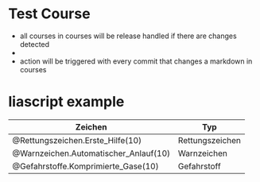 <!--
author: Volker Göhler
version: 0.0.2
comment: Test Course for the action release system
import: https://github.com/vgoehler/DiAgnostiK_Bilder_Test/blob/main/makros.md?raw=true
-->
# Test Course

- all courses in courses will be release handled if there are changes detected
- 
- action will be triggered with every commit that changes a markdown in courses

# liascript example
Zeichen | Typ
--- | ---
@Rettungszeichen.Erste_Hilfe(10) | Rettungszeichen
@Warnzeichen.Automatischer_Anlauf(10) | Warnzeichen
@Gefahrstoffe.Komprimierte_Gase(10) | Gefahrstoff
